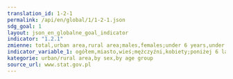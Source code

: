 ```yaml
---
translation_id: 1-2-1
permalink: /api/en/global/1/1-2-1.json
sdg_goal: 1
layout: json_en_globalne_goal_indicator
indicator: "1.2.1"
zmienne: total,urban area,rural area;males,females;under 6 years,under 18 years,18-24 years,18-64 years,60 years and more,65 years and more
indicator_variable_1: ogółem,miasto,wieś;mężczyźni,kobiety;poniżej 6 lat,poniżej 18 lat,18-24 lata,18-64 lata,60 lat i więcej,65 lat i więcej;
kategorie: urban/rural area,by sex,by age group
source_url: www.stat.gov.pl
---
```

